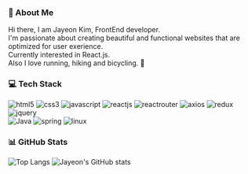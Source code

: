 ### 👋 About Me
Hi there, I am Jayeon Kim, FrontEnd developer.  
I'm passionate about creating beautiful and functional websites that are optimized for user exerience.  
Currently interested in React.js.  
Also I love running, hiking and bicycling. 🚵️  

### 💻 Tech Stack
![html5](https://img.shields.io/badge/HTML5-E34F26.svg?&style=flat-square&logo=HTML5&logoColor=white) ![css3](https://img.shields.io/badge/CSS3-1572B6.svg?&style=flat-square&logo=CSS3&logoColor=white") ![javascript](https://img.shields.io/badge/JavaScriipt-F7DF1E.svg?&style=flat-square&logo=JavaScript&logoColor=black) ![reactjs](https://img.shields.io/badge/React-61DAFB.svg?&style=flat-square&logo=React&logoColor=black) ![reactrouter](https://img.shields.io/badge/ReactRouter-CA4245.svg?&style=flat-square&logo=ReactRouter&logoColor=white) ![axios](https://img.shields.io/badge/Axios-5A29E4.svg?&style=flat-squaree&logo=Axios&logoColor=white) ![redux](https://img.shields.io/badge/Redux-764ABC.svg?&style=flat-squaree&logo=Redux&logoColor=white) ![jquery](https://img.shields.io/badge/Jquery-F7DF1E.svg?&style=flat-square&logo=Jquery&logoColor=black)  
![Java](https://img.shields.io/badge/Java-3a75b0.svg?&style=flat-square&logoColor=white) ![spring](https://img.shields.io/badge/Spring-6DB33F.svg?&style=flat-square&logo=Spring&logoColor=white) ![linux](https://img.shields.io/badge/Linux-FCC624.svg?&style=flat-square&logo=linux&logoColor=black)  

### 📊 GitHub Stats
![Top Langs](https://github-readme-stats.vercel.app/api/top-langs/?username=naturekim&layout=compact&theme=dracula)
![Jayeon's GitHub stats](https://github-readme-stats.vercel.app/api?username=naturekim&&show_icons=true&theme=dracula)

<!--
**naturekim/naturekim** is a ✨ _special_ ✨ repository because its `README.md` (this file) appears on your GitHub profile.

Here are some ideas to get you started:

- 🔭 I’m currently working on ...
- 🌱 I’m currently learning ...
- 👯 I’m looking to collaborate on ...
- 🤔 I’m looking for help with ...
- 💬 Ask me about ...
- 📫 How to reach me: ...
- 😄 Pronouns: ...
- ⚡ Fun fact: ...
-->
